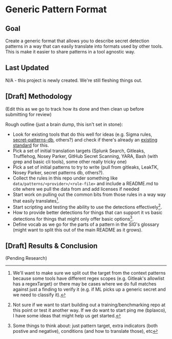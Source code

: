 # Generic Pattern Format

## Goal

Create a generic format that allows you to describe secret detection patterns
in a way that can easily translate into formats used by other tools. This is
make it easier to share patterns in a tool agnostic way.

## Last Updated

N/A - this project is newly created. We're still fleshing things out.

## [Draft] Methodology

(Edit this as we go to track how its done and then clean up before submitting
for review)

Rough outline (just a brain dump, this isn't set in stone):

- Look for existing tools that do this well for ideas (e.g. Sigma rules, [secret-patterns-db](https://github.com/mazen160/secrets-patterns-db), others?) and check if there's already an [existing standard](https://xkcd.com/927/) for this.
- Pick a set of initial translation targets (Splunk Search, Gitleaks, Trufflehog, Nosey Parker, GitHub Secret Scanning, YARA, Bash (with grep and basic cli tools), some other really tricky one)
- Pick a set of initial patterns to try to write (pull from gitleaks, LeakTK, Nosey Parker, secret patterns db, others?).
- Collect the rules in this repo under something like `data/patterns/<provider>/<rule-file>` and include a README.md to cite where we pull the data from and add licenses if needed
- Start work on pulling out the common bits from those rules in a way way that easily translates[^1].
- Start scripting and testing the ability to use the detections effectively[^2].
- How to provide better detections for things that can support it vs basic detections for things that might only offer basic options[^3].
- Define vocab as we go for the parts of a pattern in the SIG's glossary (might want to split this out of the main README as it grows).

[^1]: We'll want to make sure we split out the target from the context patterns
    because some tools have different regex scopes (e.g. Gitleak's allowlist
    has a regexTarget) or there may be cases where we do full matches against
    just a finding to verify it (e.g. if ML picks up a generic secret and we
    need to classify it).

[^2]: Not sure if we want to start building out a training/benchmarking repo at
    this point or test it another way. If we do want to start ping me
    (bplaxco), I have some ideas that might help us get started.

[^3]: Some things to think about: just pattern target, extra indicators (both postive and negative), conditions (and how to translate those), etc 

## [Draft] Results & Conclusion

(Pending Research)
